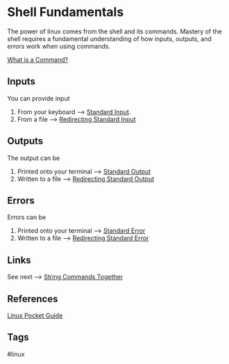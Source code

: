 # Shell Fundamentals

The power of linux comes from the shell and its commands. Mastery of the shell requires a fundamental understanding of how inputs, outputs, and errors work when using commands.  

[What is a Command?](../202305212316/README.md)

## Inputs
You can provide input
1. From your keyboard --> [Standard Input](../202305212202/README.md).  
2. From a file --> [Redirecting Standard Input](../202305212146/README.md)  

## Outputs
The output can be
1. Printed onto your terminal --> [Standard Output](../202305212216/README.md)  
2. Written to a file --> [Redirecting Standard Output](../202305212218/README.md)  

## Errors
Errors can be  
1. Printed onto your terminal --> [Standard Error](../202305212230/README.md)  
2. Written to a file --> [Redirecting Standard Error](../202305212235/README.md)

## Links
See next --> [String Commands Together](../202305212305/README.md)

## References
[Linux Pocket Guide](https://linuxpocketguide.com/)

## Tags
#linux
